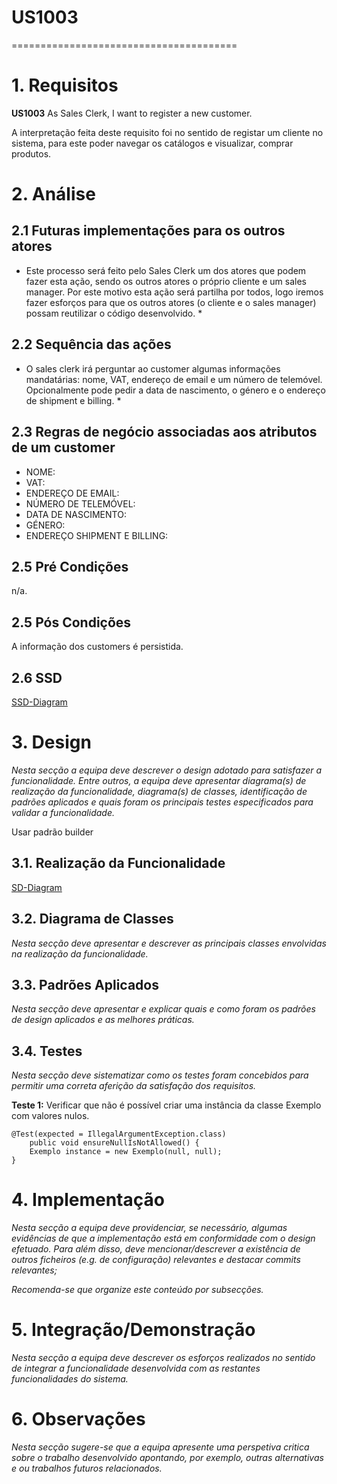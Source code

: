 # US1003
=======================================


# 1. Requisitos

**US1003** As Sales Clerk, I want to register a new customer.

A interpretação feita deste requisito foi no sentido de registar um cliente no sistema, para este poder navegar os catálogos
e visualizar, comprar produtos. 

# 2. Análise

## 2.1 Futuras implementações para os outros atores

* Este processo será feito pelo Sales Clerk um dos atores que podem fazer esta ação, sendo os outros 
atores o próprio cliente e um sales manager. Por este motivo esta ação será partilha por todos, logo iremos fazer esforços para que os
outros atores (o cliente e o sales manager) possam reutilizar o código desenvolvido. *

## 2.2 Sequência das ações

* O sales clerk irá perguntar ao customer algumas informações mandatárias: nome, VAT, endereço de email e um número de telemóvel. Opcionalmente pode pedir a data de nascimento,
o género e o endereço de shipment e billing. *

## 2.3 Regras de negócio associadas aos atributos de um customer

* NOME:
* VAT:
* ENDEREÇO DE EMAIL:
* NÚMERO DE TELEMÓVEL:
* DATA DE NASCIMENTO:
* GÉNERO:
* ENDEREÇO SHIPMENT E BILLING:

## 2.5 Pré Condições

n/a.

## 2.5 Pós Condições

A informação dos customers é persistida.

## 2.6 SSD

[SSD-Diagram](Diagramas/SSD.svg/)

# 3. Design

*Nesta secção a equipa deve descrever o design adotado para satisfazer a funcionalidade. Entre outros, a equipa deve apresentar diagrama(s) de realização da funcionalidade, diagrama(s) de classes, identificação de padrões aplicados e quais foram os principais testes especificados para validar a funcionalidade.*

Usar padrão builder

## 3.1. Realização da Funcionalidade

[SD-Diagram](Diagramas/SD.svg/)

## 3.2. Diagrama de Classes

*Nesta secção deve apresentar e descrever as principais classes envolvidas na realização da funcionalidade.*

## 3.3. Padrões Aplicados

*Nesta secção deve apresentar e explicar quais e como foram os padrões de design aplicados e as melhores práticas.*

## 3.4. Testes 
*Nesta secção deve sistematizar como os testes foram concebidos para permitir uma correta aferição da satisfação dos requisitos.*

**Teste 1:** Verificar que não é possível criar uma instância da classe Exemplo com valores nulos.

	@Test(expected = IllegalArgumentException.class)
		public void ensureNullIsNotAllowed() {
		Exemplo instance = new Exemplo(null, null);
	}

# 4. Implementação

*Nesta secção a equipa deve providenciar, se necessário, algumas evidências de que a implementação está em conformidade com o design efetuado. Para além disso, deve mencionar/descrever a existência de outros ficheiros (e.g. de configuração) relevantes e destacar commits relevantes;*

*Recomenda-se que organize este conteúdo por subsecções.*

# 5. Integração/Demonstração

*Nesta secção a equipa deve descrever os esforços realizados no sentido de integrar a funcionalidade desenvolvida com as restantes funcionalidades do sistema.*

# 6. Observações

*Nesta secção sugere-se que a equipa apresente uma perspetiva critica sobre o trabalho desenvolvido apontando, por exemplo, outras alternativas e ou trabalhos futuros relacionados.*




